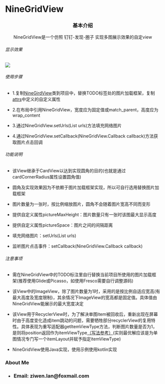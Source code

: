 # NineGridView
<h3 align="center">基本介绍</h3>
<p align="center" blod=true >NineGridView是一个仿照 钉钉-发现-圈子 实现多图展示效果的自定view</p>
<h6>显示效果</h6>
<img src="https://github.com/ziwenL/NineGridView/blob/master/readme/images/examples.gif?raw=true" />

<h6>使用步骤</h6>
<ul>
<li>
<p>1.复制<a href="https://github.com/ziwenL/NineGridView/blob/master/app/src/main/java/com/ziwenl/ninegridview/widgets/NineGirdView.java"  rel="nofollow">NineGirdView</a>类到项目中，替换TODO标签处的图片加载框架，复制<a href="https://github.com/ziwenL/NineGridView/blob/master/app/src/main/res/values/attrs.xml"  rel="nofollow">attrs</a>中定义的自定义属性</p>
</li>
<li>
<p>2.在布局中引用NineGridView，宽度应为固定值或match_parent，高度应为wrap_content</p>
</li>
<li>
<p>3.通过NineGridView.setUrls(List<String> urls)方法填充网络图片</p>
</li>
<li>
<p>4.通过NineGridView.setCallback(NineGridView.Callback callback)方法获取图片点击回调</p>
</li>
</ul>

<h6>功能说明</h6>
<ul>
<li>
<p>该View继承于CardView以达到实现圆角的目的(也就是通过cardCornerRadius属性设置圆角值)</p>
</li>
<li>
<p>圆角及实现效果因为不依赖于图片加载框架实现，所以可自行选用替换图片加载框架</p>
</li>
<li>
<p>图片数量为一张时，按比例缩放图片，圆角不会随着图片宽高不同而变形</p>
</li>
<li>
<p>提供自定义属性pictureMaxHeight：图片数量只有一张时该图最大显示高度</p>
</li>
<li>
<p>提供自定义属性pictureSpace：图片之间的间隔距离</p>
</li>
<li>
<p>填充网络图片：setUrls(List<String> urls)</p>
</li>
<li>
<p>监听图片点击事件：setCallback(NineGridView.Callback callback)</p>
</li>
</ul>

<h6>注意事项</h6>
<ul>
<li>
<p>需在NineGridView中的TODO标注里自行替换当前项目所使用的图片加载框架(推荐使用Glide或Picasso，如使用Fresco需要自行调整源码)</p>
</li>
<li>
<p>该View中的ImageView，除了图片数量为1时，采用的是按比例自适应宽高(有最大高度及宽度限制)，其余情况下ImageView的宽高都是固定值。具体值由NineGridView能展示的最大宽度决定</p>
</li>
<li>
<p>该View用于RecyclerView时，为了解决单图item被回收后，重新出现在屏幕时由于高度变化造成item跳动的问题，需要牺牲部分recyclerView的复用特性。具体表现为重写适配器getItemViewType方法，判断图片数量是否为1，是则将position返回作为itemViewType<a href="https://github.com/ziwenL/NineGridView/blob/master/app/src/main/java/com/ziwenl/ninegridview/ui/adapter/MainAdapter.kt"  rel="nofollow">（写法参考）</a>(实则最优解应该是为单图情况专门写一个itemLayout并赋予指定itemViewType)</p>
</li>
<li>
<p>NineGridView使用Java实现，使用示例使用kotlin实现</p>
</li>
</ul>

<h3>About Me<h3>
<ul>
<li>
<p>Email: ziwen.lan@foxmail.com</p>
</li>
</ul>
